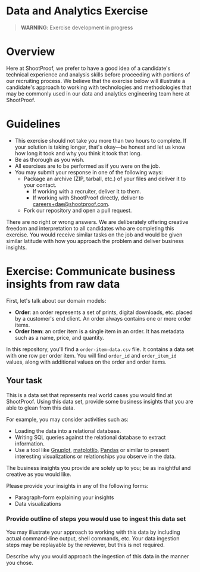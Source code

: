 # Data and Analytics Exercise

> **WARNING**: Exercise development in progress

# Overview

Here at ShootProof, we prefer to have a good idea of a candidate's technical
experience and analysis skills before proceeding with portions of our recruiting
process.  We believe that the exercise below will illustrate a candidate's
approach to working with technologies and methodologies that may be commonly
used in our data and analytics engineering team here at ShootProof.

# Guidelines

* This exercise should not take you more than two hours to complete. If
  your solution is taking longer, that's okay—be honest and let us know how long
  it took and why you think it took that long.
* Be as thorough as you wish.
* All exercises are to be performed as if you were on the job.
* You may submit your response in one of the following ways:
  * Package an archive (ZIP, tarball, etc.) of your files and deliver it to
    your contact.
    * If working with a recruiter, deliver it to them.
    * If working with ShootProof directly, deliver to <careers+dae@shootproof.com>.
  * Fork our repository and open a pull request.

There are no right or wrong answers.  We are deliberately offering creative
freedom and interpretation to all candidates who are completing this exercise.
You would receive similar tasks on the job and would be given similar latitude
with how you approach the problem and deliver business insights.

# Exercise: Communicate business insights from raw data

First, let's talk about our domain models:

* **Order**: an order represents a set of prints, digital downloads, etc. placed
  by a customer's end client.  An order always contains one or more order items.
* **Order Item**: an order item is a single item in an order.  It has metadata
  such as a name, price, and quantity.

In this repository, you'll find a `order-item-data.csv` file.  It contains a
data set with one row per order item.  You will find `order_id` and
`order_item_id` values, along with additional values on the order and order
items.

## Your task

This is a data set that represents real world cases you would find at
ShootProof.  Using this data set, provide some business insights that you are
able to glean from this data.

For example, you may consider activities such as:

* Loading the data into a relational database.
* Writing SQL queries against the relational database to extract information.
* Use a tool like [Gnuplot](http://www.gnuplot.info/), [matplotlib](https://matplotlib.org/),
  [Pandas](https://pandas.pydata.org/) or similar to present interesting visualizations or relationships
  you observe in the data.

The business insights you provide are solely up to you; be as insightful and
creative as you would like.

Please provide your insights in any of the following forms:

* Paragraph-form explaining your insights
* Data visualizations

### Provide outline of steps you would use to ingest this data set

You may illustrate your approach to working with this data by including actual
command-line output, shell commands, etc.  Your data ingestion steps may be
replayable by the reviewer, but this is not required.

Describe why you would approach the ingestion of this data in the manner you
chose.
